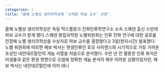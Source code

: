 ```yaml
---
categories: c
title: "올해 노벨상 생리의학상에 ‘스테판 파보 교수’ 선정"
---
```

올해 노벨상 생리의학상은 독일 막스플랑크 진화인류학연구소 소속 스웨덴 출신 스반테 파보 교수가 받게 됐다.스웨덴 왕립과학원 노벨위원회는 인류 진화 연구에 대한 공로를 인정해 노벨 생리의학상을 수상자로 파보 교수를 결정했다고 3일(현지시간) 발표했다.노벨 위원회에 따르면 페보 박사는 현생인류인 호모 사피엔스와 시기적으로 가장 가까운 조상인 네안데르탈인의 게놈 서열을 처음으로 분석했다. 수만 년 전 멸종한 인류 화석은 미생물과 같은 환경 영향으로 오염돼 정확한 게놈 분석이 매우 어려운 상황이었지만, 페보 박사는 네안데르탈인에 이어 데니